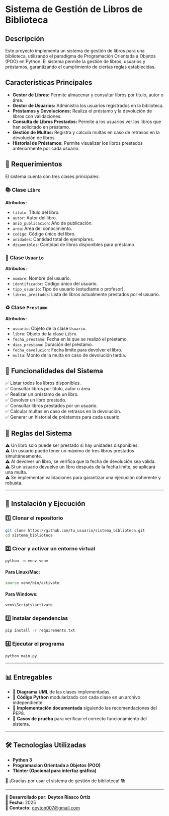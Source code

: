 # Sistema de Gestión de Libros de Biblioteca

## Descripción
Este proyecto implementa un sistema de gestión de libros para una biblioteca, utilizando el paradigma de Programación Orientada a Objetos (POO) en Python. El sistema permite la gestión de libros, usuarios y préstamos, garantizando el cumplimiento de ciertas reglas establecidas.

## Características Principales
- **Gestor de Libros:** Permite almacenar y consultar libros por título, autor o área.
- **Gestor de Usuarios:** Administra los usuarios registrados en la biblioteca.
- **Préstamos y Devoluciones:** Realiza el préstamo y la devolución de libros con validaciones.
- **Consulta de Libros Prestados:** Permite a los usuarios ver los libros que han solicitado en préstamo.
- **Gestión de Multas:** Registra y calcula multas en caso de retrasos en la devolución de libros.
- **Historial de Préstamos:** Permite visualizar los libros prestados anteriormente por cada usuario.

## 📌 Requerimientos
El sistema cuenta con tres clases principales:

### 📚 Clase `Libro`
**Atributos:**
- `titulo`: Título del libro.
- `autor`: Autor del libro.
- `anio_publicacion`: Año de publicación.
- `area`: Área del conocimiento.
- `codigo`: Código único del libro.
- `unidades`: Cantidad total de ejemplares.
- `disponibles`: Cantidad de libros disponibles para préstamo.

### 👤 Clase `Usuario`
**Atributos:**
- `nombre`: Nombre del usuario.
- `identificador`: Código único del usuario.
- `tipo_usuario`: Tipo de usuario (estudiante o profesor).
- `libros_prestados`: Lista de libros actualmente prestados por el usuario.

### ♻️ Clase `Prestamo`
**Atributos:**
- `usuario`: Objeto de la clase `Usuario`.
- `libro`: Objeto de la clase `Libro`.
- `fecha_prestamo`: Fecha en la que se realizó el préstamo.
- `dias_prestamo`: Duración del préstamo.
- `fecha_devolucion`: Fecha límite para devolver el libro.
- `multa`: Monto de la multa en caso de devolución tardía.

## 🎯 Funcionalidades del Sistema
✅ Listar todos los libros disponibles.  
✅ Consultar libros por título, autor o área.  
✅ Realizar un préstamo de un libro.  
✅ Devolver un libro prestado.  
✅ Consultar libros prestados por un usuario.  
✅ Calcular multas en caso de retrasos en la devolución.  
✅ Generar un historial de préstamos para cada usuario.  

## 📜 Reglas del Sistema
⚠ Un libro solo puede ser prestado si hay unidades disponibles.  
⚠ Un usuario puede tener un máximo de tres libros prestados simultáneamente.  
⚠ Al devolver un libro, se verifica que la fecha de devolución sea válida.  
⚠ Si un usuario devuelve un libro después de la fecha límite, se aplicará una multa.  
⚠ Se implementan validaciones para garantizar una ejecución coherente y robusta.  

---

## 🚀 Instalación y Ejecución

### 1️⃣ Clonar el repositorio
```bash
git clone https://github.com/tu_usuario/sistema_biblioteca.git
cd sistema_biblioteca
```

### 2️⃣ Crear y activar un entorno virtual
```bash
python -m venv venv
```

#### Para Linux/Mac:
```bash
source venv/bin/activate
```

#### Para Windows:
```bash
venv\Scripts\activate
```

### 3️⃣ Instalar dependencias
```bash
pip install -r requirements.txt
```

### 4️⃣ Ejecutar el programa
```bash
python main.py
```
---

## 📊 Entregables
- 📌 **Diagrama UML** de las clases implementadas.
- 📌 **Código Python** modularizado con cada clase en un archivo independiente.
- 📌 **Implementación documentada** siguiendo las recomendaciones del PEP8.
- 📌 **Casos de prueba** para verificar el correcto funcionamiento del sistema.

---

## 🛠 Tecnologías Utilizadas
- **Python 3**
- **Programación Orientada a Objetos (POO)**
- **Tkinter (Opcional para interfaz gráfica)**

🚀 ¡Gracias por usar el sistema de gestión de biblioteca! 📚

---  

📝 **Desarrollado por:** **Deyton Riasco Ortiz**  
📅 **Fecha:** 2025  
📧 **Contacto:** [deyton007@gmail.com](mailto:deyton007@gmail.com)